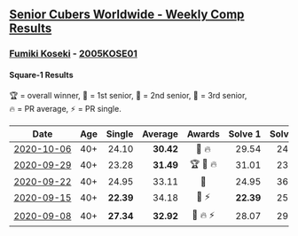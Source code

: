 <style>table {white-space: nowrap;}</style>

## [Senior Cubers Worldwide - Weekly Comp Results](/scw-comp/results/)
### [Fumiki Koseki](README.md) - [2005KOSE01](https://www.worldcubeassociation.org/persons/2005KOSE01?event=sq1)
#### Square-1 Results

<span style="white-space: nowrap;">🏆 = overall winner</span>, <span style="white-space: nowrap;">🥇 = 1st senior</span>, <span style="white-space: nowrap;">🥈 = 2nd senior</span>, <span style="white-space: nowrap;">🥉 = 3rd senior</span>, <span style="white-space: nowrap;">🔥 = PR average</span>, <span style="white-space: nowrap;">⚡ = PR single</span>.

| Date | Age | Single | Average | Awards | Solve 1 | Solve 2 | Solve 3 | Solve 4 | Solve 5 | Video |
| :--: | :--: | --: | --: | :--: | --: | --: | --: | --: | --: | :-- |
| [2020-10-06](../../results/2020-10-06/sq1.md) | 40+ | 24.10 | **30.42** | 🥈 🔥 | 29.54 | 24.10 | 31.65 | 39.63 | 30.08 | [Desktop](https://www.facebook.com/events/365989921479949/permalink/371502230928718) / [Mobile](https://m.facebook.com/events/365989921479949?view=permalink&id=371502230928718) |
| [2020-09-29](../../results/2020-09-29/sq1.md) | 40+ | 23.28 | **31.49** | 🏆 🥇 🔥 | 31.01 | 23.28 | 31.64 | 44.36 | 31.82 | [Desktop](https://www.facebook.com/events/318437286122261/permalink/323630968936226) / [Mobile](https://m.facebook.com/events/318437286122261?view=permalink&id=323630968936226) |
| [2020-09-22](../../results/2020-09-22/sq1.md) | 40+ | 24.95 | 33.11 | 🥈 | 24.95 | 36.55 | 27.68 | 36.83 | 35.10 | [Desktop](https://www.facebook.com/events/361626694990606/permalink/362912241528718) / [Mobile](https://m.facebook.com/events/361626694990606?view=permalink&id=362912241528718) |
| [2020-09-15](../../results/2020-09-15/sq1.md) | 40+ | **22.39** | 34.18 | 🥈 ⚡ | **22.39** | 25.65 | 44.19 | DNF | 32.69 | [Desktop](https://www.facebook.com/events/681386202727964/permalink/684676809065570) / [Mobile](https://m.facebook.com/events/681386202727964?view=permalink&id=684676809065570) |
| [2020-09-08](../../results/2020-09-08/sq1.md) | 40+ | **27.34** | **32.92** | 🥈 🔥 ⚡ | 28.07 | 29.79 | 43.18 | **27.34** | 40.89 | [Desktop](https://www.facebook.com/events/1438001453064843/permalink/1443849212480067) / [Mobile](https://m.facebook.com/events/1438001453064843?view=permalink&id=1443849212480067) |


<!-- Global site tag (gtag.js) - Google Analytics -->
<script async src="https://www.googletagmanager.com/gtag/js?id=UA-86348435-3"></script>
<script>window.dataLayer = window.dataLayer || []; function gtag() {dataLayer.push(arguments);} gtag('js', new Date()); gtag('config', 'UA-86348435-3');</script>
